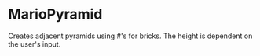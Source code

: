 # MarioPyramid
Creates adjacent pyramids using #'s for bricks. The height is dependent on the user's input.
